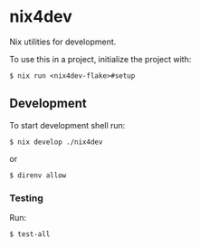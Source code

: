 # nix4dev

Nix utilities for development.

To use this in a project, initialize the project with:

```
$ nix run <nix4dev-flake>#setup
```

## Development

To start development shell run:

```
$ nix develop ./nix4dev
```

or

```
$ direnv allow
```

### Testing

Run:

```
$ test-all
```
